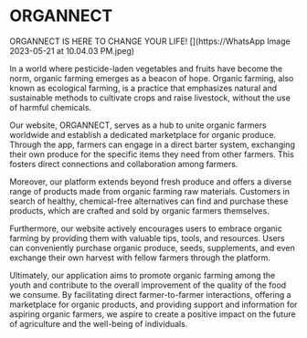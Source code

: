 # ORGANNECT
ORGANNECT IS HERE TO CHANGE YOUR LIFE!
[](https://WhatsApp Image 2023-05-21 at 10.04.03 PM.jpeg)

In a world where pesticide-laden vegetables and fruits have become the norm, organic farming emerges as a beacon of hope. Organic farming, also known as ecological farming, is a practice that emphasizes natural and sustainable methods to cultivate crops and raise livestock, without the use of harmful chemicals. 

Our website, ORGANNECT, serves as a hub to unite organic farmers worldwide and establish a dedicated marketplace for organic produce. Through the app, farmers can engage in a direct barter system, exchanging their own produce for the specific items they need from other farmers. This fosters direct connections and collaboration among farmers.

Moreover, our platform extends beyond fresh produce and offers a diverse range of products made from organic farming raw materials. Customers in search of healthy, chemical-free alternatives can find and purchase these products, which are crafted and sold by organic farmers themselves.

Furthermore, our website actively encourages users to embrace organic farming by providing them with valuable tips, tools, and resources. Users can conveniently purchase organic produce, seeds, supplements, and even exchange their own harvest with fellow farmers through the platform.

Ultimately, our application aims to promote organic farming among the youth and contribute to the overall improvement of the quality of the food we consume. By facilitating direct farmer-to-farmer interactions, offering a marketplace for organic products, and providing support and information for aspiring organic farmers, we aspire to create a positive impact on the future of agriculture and the well-being of individuals.
